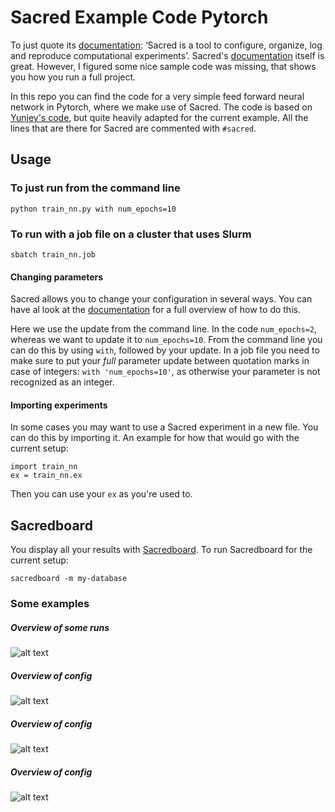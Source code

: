 # Sacred Example Code Pytorch

To just quote its [documentation](https://sacred.readthedocs.io): ‘Sacred is a tool to 
configure, organize, log and reproduce computational experiments’. Sacred's
[documentation](https://sacred.readthedocs.io) itself is great. However, I figured some nice
sample code was missing, that shows you how you run a full project. 

In this repo you can find the code for a very simple feed forward neural network in Pytorch,
where we make use of Sacred. The code is based on [Yunjey's code](https://github.com/yunjey/pytorch-tutorial/tree/master/tutorials/01-basics/feedforward_neural_network), 
but quite heavily adapted for the current example. All the lines that are there for Sacred
are commented with ```#sacred```.

## Usage 

### To just run from the command line

```
python train_nn.py with num_epochs=10
```

### To run with a job file on a cluster that uses Slurm

```
sbatch train_nn.job
```

#### Changing parameters
Sacred allows you to change your configuration in several ways. You can have al look at the 
[documentation](https://sacred.readthedocs.io/en/latest/configuration.html#updating-config-entries)
for a full overview of how to do this. 

Here we use the update from the command line. In the code ```num_epochs=2```, whereas we want
to update it to ```num_epochs=10```. From the command line you can do this by using 
```with```, followed by your update. In a job file you need to make sure to put your *full*
 parameter update between quotation marks in case of integers: ```with 'num_epochs=10'```, as 
 otherwise your parameter is not recognized as an integer.
 
 #### Importing experiments
 In some cases you may want to use a Sacred experiment in a new file. You can do this by
 importing it. An example for how that would go with the current setup:
 
```
import train_nn
ex = train_nn.ex
```

Then you can use your ```ex``` as you're used to.



## Sacredboard
You display all your results with [Sacredboard](https://github.com/chovanecm/sacredboard).
To run Sacredboard for the current setup:

```
sacredboard -m my-database
```

### Some examples

##### Overview of some runs
![alt text](screenshots/sacredboard_run_overview.png)

##### Overview of config
![alt text](screenshots/sacredboard_config.png)

##### Overview of config
![alt text](screenshots/sacredboard_results.png)

##### Overview of config
![alt text](screenshots/sacredboard_loss.png)

